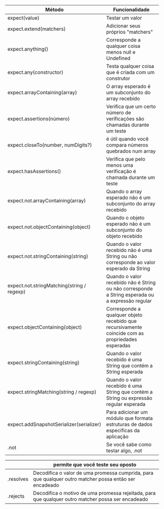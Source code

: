 |**Método**|**Funcionalidade**|
| - | - |
|expect(value)|Testar um valor|
|expect.extend(matchers)|Adicionar seus próprios "matchers"|
|expect.anything()|Corresponde a qualquer coisa menos null e Undefined|
|expect.any(constructor)|Testa qualquer coisa que é criada com um construtor|
|expect.arrayContaining(array)|O array esperado é um subconjunto do array recebido|
|expect.assertions(número)|Verifica que um certo número de verificações são chamadas durante um teste|
|expect.closeTo(number, numDigits?)|é útil quando você compara números quebrados num array|
|expect.hasAssertions()|Verifica que pelo menos uma verificação é chamada durante um teste|
|expect.not.arrayContaining(array)|Quando o array esperado não é um subconjunto do array recebido|
|expect.not.objectContaining(object)|Quando o objeto esperado não é um subconjunto do objeto recebido|
|expect.not.stringContaining(string)|Quando o valor recebido não é uma String ou não corresponde ao valor esperado da String|
|expect.not.stringMatching(string / regexp)|Quando o valor recebido não é String ou não corresponde a String esperada ou a expressão regular|
|expect.objectContaining(object)|Corresponde a qualquer objeto recebido que recursivamente coincide com as propriedades esperadas|
|expect.stringContaining(string)|Quando o valor recebido é uma String que contém a String esperada|
|expect.stringMatching(string / regexp)|Quando o valor recebido é uma String que contém a String ou expressão regular esperada|
|expect.addSnapshotSerializer(serializer)|Para adicionar um módulo que formata estruturas de dados específicas da aplicação|
|.not|Se você sabe como testar algo, .not|

||permite que você teste seu oposto|
| :- | - |
|.resolves|Decodifica o valor de uma promessa cumprida, para que qualquer outro matcher possa então ser encadeado|
|.rejects|Decodifica o motivo de uma promessa rejeitada, para que qualquer outro matcher possa ser encadeado|
